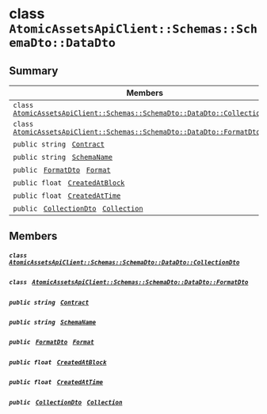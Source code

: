 # class `AtomicAssetsApiClient::Schemas::SchemaDto::DataDto` 

## Summary

 Members                                | Descriptions                                
----------------------------------------|---------------------------------------------
`class ` [`AtomicAssetsApiClient::Schemas::SchemaDto::DataDto::CollectionDto`](.github/workflows/documentation/md/AtomicAssetsApiClient--Schemas--SchemaDto--DataDto--CollectionDto.md#class_atomic_assets_api_client_1_1_schemas_1_1_schema_dto_1_1_data_dto_1_1_collection_dto)        | 
`class ` [`AtomicAssetsApiClient::Schemas::SchemaDto::DataDto::FormatDto`](.github/workflows/documentation/md/AtomicAssetsApiClient--Schemas--SchemaDto--DataDto--FormatDto.md#class_atomic_assets_api_client_1_1_schemas_1_1_schema_dto_1_1_data_dto_1_1_format_dto)        | 
`public string ` [`Contract`](#class_atomic_assets_api_client_1_1_schemas_1_1_schema_dto_1_1_data_dto_1a9b4baf8484b98d89513d7776a8877d0e) | 
`public string ` [`SchemaName`](#class_atomic_assets_api_client_1_1_schemas_1_1_schema_dto_1_1_data_dto_1a50d439f0d7b1835a13ec1f4da383f957) | 
`public ` [`FormatDto`](.github/workflows/documentation/md/AtomicAssetsApiClient--Schemas--SchemaDto--DataDto--FormatDto.md#class_atomic_assets_api_client_1_1_schemas_1_1_schema_dto_1_1_data_dto_1_1_format_dto)` ` [`Format`](#class_atomic_assets_api_client_1_1_schemas_1_1_schema_dto_1_1_data_dto_1ab4fe4d63207a5184d9e0c8a5aa54891c) | 
`public float ` [`CreatedAtBlock`](#class_atomic_assets_api_client_1_1_schemas_1_1_schema_dto_1_1_data_dto_1a0caa720646d595f07067fcc6c44a4b2e) | 
`public float ` [`CreatedAtTime`](#class_atomic_assets_api_client_1_1_schemas_1_1_schema_dto_1_1_data_dto_1a14bdb6268c108cfc8647325d8aff2078) | 
`public ` [`CollectionDto`](.github/workflows/documentation/md/AtomicAssetsApiClient--Schemas--SchemaDto--DataDto--CollectionDto.md#class_atomic_assets_api_client_1_1_schemas_1_1_schema_dto_1_1_data_dto_1_1_collection_dto)` ` [`Collection`](#class_atomic_assets_api_client_1_1_schemas_1_1_schema_dto_1_1_data_dto_1ac6d9b0c1cef1d8ad020fa9b6fc1c3319) | 

## Members

##### `class ` [`AtomicAssetsApiClient::Schemas::SchemaDto::DataDto::CollectionDto`](.github/workflows/documentation/md/AtomicAssetsApiClient--Schemas--SchemaDto--DataDto--CollectionDto.md#class_atomic_assets_api_client_1_1_schemas_1_1_schema_dto_1_1_data_dto_1_1_collection_dto) 

##### `class ` [`AtomicAssetsApiClient::Schemas::SchemaDto::DataDto::FormatDto`](.github/workflows/documentation/md/AtomicAssetsApiClient--Schemas--SchemaDto--DataDto--FormatDto.md#class_atomic_assets_api_client_1_1_schemas_1_1_schema_dto_1_1_data_dto_1_1_format_dto) 

##### `public string ` [`Contract`](#class_atomic_assets_api_client_1_1_schemas_1_1_schema_dto_1_1_data_dto_1a9b4baf8484b98d89513d7776a8877d0e) 

##### `public string ` [`SchemaName`](#class_atomic_assets_api_client_1_1_schemas_1_1_schema_dto_1_1_data_dto_1a50d439f0d7b1835a13ec1f4da383f957) 

##### `public ` [`FormatDto`](.github/workflows/documentation/md/AtomicAssetsApiClient--Schemas--SchemaDto--DataDto--FormatDto.md#class_atomic_assets_api_client_1_1_schemas_1_1_schema_dto_1_1_data_dto_1_1_format_dto)` ` [`Format`](#class_atomic_assets_api_client_1_1_schemas_1_1_schema_dto_1_1_data_dto_1ab4fe4d63207a5184d9e0c8a5aa54891c) 

##### `public float ` [`CreatedAtBlock`](#class_atomic_assets_api_client_1_1_schemas_1_1_schema_dto_1_1_data_dto_1a0caa720646d595f07067fcc6c44a4b2e) 

##### `public float ` [`CreatedAtTime`](#class_atomic_assets_api_client_1_1_schemas_1_1_schema_dto_1_1_data_dto_1a14bdb6268c108cfc8647325d8aff2078) 

##### `public ` [`CollectionDto`](.github/workflows/documentation/md/AtomicAssetsApiClient--Schemas--SchemaDto--DataDto--CollectionDto.md#class_atomic_assets_api_client_1_1_schemas_1_1_schema_dto_1_1_data_dto_1_1_collection_dto)` ` [`Collection`](#class_atomic_assets_api_client_1_1_schemas_1_1_schema_dto_1_1_data_dto_1ac6d9b0c1cef1d8ad020fa9b6fc1c3319) 

